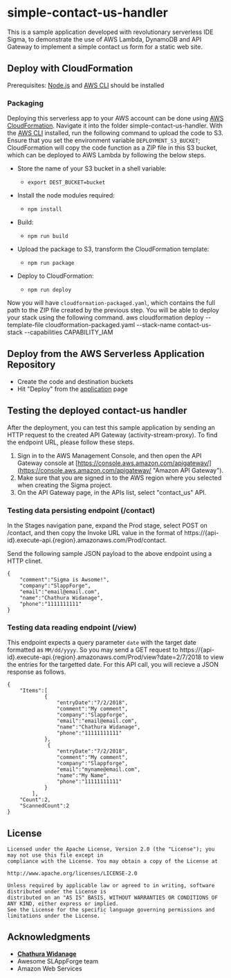 # simple-contact-us-handler

This is a sample application developed with revolutionary serverless IDE Sigma, to demonstrate the use of AWS Lambda, DynamoDB and API Gateway to implement a simple contact us form for a static web site.

## Deploy with CloudFormation

Prerequisites: [Node.js](https://nodejs.org/en/) and [AWS CLI](http://docs.aws.amazon.com/cli/latest/userguide/installing.html) should be installed

### Packaging

Deploying this serverless app to your AWS account can be done using [AWS CloudFormation](https://aws.amazon.com/cloudformation/). 
Navigate it into the folder simple-contact-us-handler.
With the [AWS CLI](https://aws.amazon.com/cli/) installed, run the following command to upload the code to S3. Ensure that you set the environment variable `DEPLOYMENT_S3_BUCKET`; CloudFormation will copy the code function as a ZIP file in this S3 bucket, which can be deployed to AWS Lambda by following the below steps. 

* Store the name of your S3 bucket in a shell variable:
	* `export DEST_BUCKET=bucket`

* Install the node modules required:
	* `npm install`
	
* Build:
	* `npm run build`

* Upload the package to S3, transform the CloudFormation template:
	* `npm run package`
	
* Deploy to CloudFormation:
	* `npm run deploy`

Now you will have `cloudformation-packaged.yaml`, which contains the full path to the ZIP file created by the previous step. 
You will be able to deploy your stack using the following command. 
aws cloudformation deploy --template-file cloudformation-packaged.yaml --stack-name contact-us-stack --capabilities CAPABILITY_IAM

## Deploy from the AWS Serverless Application Repository
* Create the code and destination buckets
* Hit "Deploy" from the [application]() page


## Testing the deployed contact-us handler
After the deployment, you can test this sample application by sending an HTTP request to the created API Gateway (activity-stream-proxy). To find the endpoint URL, please follow these steps.

1. Sign in to the AWS Management Console, and then open the API Gateway console at [https://console.aws.amazon.com/apigateway/](https://console.aws.amazon.com/apigateway/ "Amazon API Gateway").
2. Make sure that you are signed in to the AWS region where you selected when creating the Sigma project.
3. On the API Gateway page, in the APIs list, select "contact_us" API.

### Testing data persisting endpoint (/contact)
In the Stages navigation pane, expand the Prod stage, select POST on /contact, and then copy the Invoke URL value in the format of https://{api-id}.execute-api.{region}.amazonaws.com/Prod/contact.

Send the following sample JSON payload to the above endpoint using a HTTP clinet.

```
{
    "comment":"Sigma is Awsome!",
    "company":"SlappForge",
    "email":"email@email.com",
    "name":"Chathura Widanage",
    "phone":"1111111111"
}
```

### Testing data reading endpoint (/view)
This endpoint expects a query parameter `date` with the target date formatted as `MM/dd/yyyy`. So you may send a GET request to https://{api-id}.execute-api.{region}.amazonaws.com/Prod/view?date=2/7/2018 to view the entries for the targetted date.
For this API call, you will recieve a JSON response as follows.

```
{
    "Items":[
            {
                "entryDate":"7/2/2018",
                "comment":"My comment",
                "company":"Slappforge",
                "email":"email@email.com",
                "name":"Chathura Widanage",
                "phone":"11111111111"
            },
             {
                "entryDate":"7/2/2018",
                "comment":"My comment",
                "company":"Slappforge",
                "email":"myname@email.com",
                "name":"My Name",
                "phone":"11111111111"
            }
        ],
    "Count":2,
    "ScannedCount":2
}
``` 


## License
```
Licensed under the Apache License, Version 2.0 (the "License"); you may not use this file except in 
compliance with the License. You may obtain a copy of the License at 

http://www.apache.org/licenses/LICENSE-2.0 

Unless required by applicable law or agreed to in writing, software distributed under the License is 
distributed on an "AS IS" BASIS, WITHOUT WARRANTIES OR CONDITIONS OF ANY KIND, either express or implied. 
See the License for the specific language governing permissions and limitations under the License. `
```
## Acknowledgments
* [**Chathura Widanage**](https://github.com/chathurawidanage)
* Awesome SLAppForge team
* Amazon Web Services 
